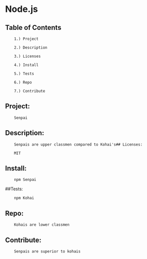 # Node.js 
## Table of Contents 

        1.) Project 

        2.) Description 

        3.) Licenses 

        4.) Install 

        5.) Tests 

        6.) Repo 

        7.) Contribute 
## Project: 

        Senpai 
## Description: 

        Senpais are upper classmen compared to Kohai's## Licenses: 

        MIT 
## Install: 

        npm Senpai 
 ##Tests: 

        npm Kohai 
## Repo: 

        Kohais are lower classmen 
 ## Contribute: 

        Senpais are superior to kohais 
